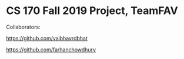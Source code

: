 # CS 170 Fall 2019 Project, TeamFAV

Collaborators:

https://github.com/vaibhavrdbhat

https://github.com/farhanchowdhury
